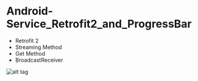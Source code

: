 # Android-Service_Retrofit2_and_ProgressBar

- Retrofit 2
- Streaming Method
- Get Method
- BroadcastReceiver

![alt tag](https://aeroyid.files.wordpress.com/2016/10/screenshot-from-2016-10-27-150655.png)



